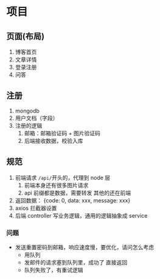 # 项目

## 页面(布局)

1. 博客首页
2. 文章详情
3. 登录注册
4. 问答

## 注册

1. mongodb
2. 用户文档（字段）
3. 注册的逻辑
   1. 邮箱：邮箱验证码 + 图片验证码
   2. 后端接收数据，校验入库

## 规范

1. 前端请求 `/api/`开头的，代理到 node 层
   1. 前端本身还有很多图片请求
   2. api 前缀都是数据，需要转发 其他的还在前端
2. 返回数据： {code: 0, data: xxx, message: xxx}
3. axios 拦截器设置
4. 后端 controller 写业务逻辑，通用的逻辑抽象成 service

### 问题

- 发送重置密码到邮箱，响应速度慢，要优化，请问怎么考虑
  - 用队列
  - 发邮件的请求塞到队列里，成功了 直接返回
  - 队列失败了，有重试逻辑
